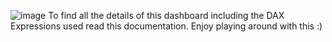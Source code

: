 ![image](https://github.com/GacheriNturibi/Data-Analysis-Portfolio/assets/81285085/b698f335-bf82-4422-aa01-90262b9a73ef)
To find all the details of this dashboard including the DAX Expressions used read this documentation.
Enjoy playing around with this :) 
